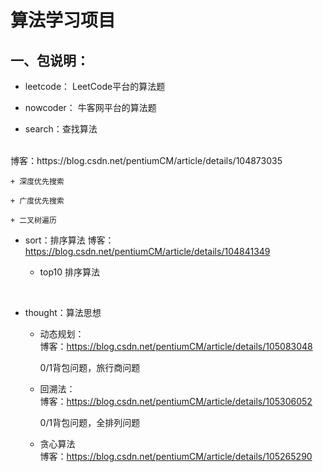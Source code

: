# 算法学习项目
## 一、包说明：
+ leetcode：
LeetCode平台的算法题

+ nowcoder：
牛客网平台的算法题

+ search：查找算法
<br>
博客：https://blog.csdn.net/pentiumCM/article/details/104873035
    
    + 深度优先搜索
    
    + 广度优先搜索
    
    + 二叉树遍历


+ sort：排序算法
    博客：https://blog.csdn.net/pentiumCM/article/details/104841349
    
    + top10 排序算法 
<br>

+ thought：算法思想
    + 动态规划：
        <br>
        博客：https://blog.csdn.net/pentiumCM/article/details/105083048
        
        0/1背包问题，旅行商问题
    
    + 回溯法：
        <br>
        博客：https://blog.csdn.net/pentiumCM/article/details/105306052
        
        0/1背包问题，全排列问题
        
    + 贪心算法
        <br>
        博客：https://blog.csdn.net/pentiumCM/article/details/105265290
